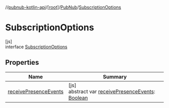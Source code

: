 //[pubnub-kotlin-api](../../../../index.md)/[[root]](../../index.md)/[PubNub](../index.md)/[SubscriptionOptions](index.md)

# SubscriptionOptions

[js]\
interface [SubscriptionOptions](index.md)

## Properties

| Name | Summary |
|---|---|
| [receivePresenceEvents](receive-presence-events.md) | [js]<br>abstract var [receivePresenceEvents](receive-presence-events.md): [Boolean](https://kotlinlang.org/api/latest/jvm/stdlib/kotlin-stdlib/kotlin/-boolean/index.html) |
